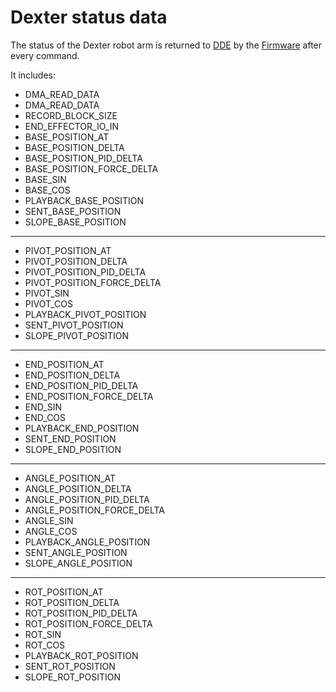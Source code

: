 # Dexter status data

The status of the Dexter robot arm is returned to [DDE](DDE) by the [Firmware](Firmware) after every command.

It includes:
* DMA_READ_DATA
* DMA_READ_DATA
* RECORD_BLOCK_SIZE
* END_EFFECTOR_IO_IN
* BASE_POSITION_AT
* BASE_POSITION_DELTA
* BASE_POSITION_PID_DELTA
* BASE_POSITION_FORCE_DELTA
* BASE_SIN
* BASE_COS
* PLAYBACK_BASE_POSITION
* SENT_BASE_POSITION
* SLOPE_BASE_POSITION

***

* PIVOT_POSITION_AT
* PIVOT_POSITION_DELTA
* PIVOT_POSITION_PID_DELTA
* PIVOT_POSITION_FORCE_DELTA
* PIVOT_SIN
* PIVOT_COS
* PLAYBACK_PIVOT_POSITION
* SENT_PIVOT_POSITION
* SLOPE_PIVOT_POSITION

***

* END_POSITION_AT
* END_POSITION_DELTA
* END_POSITION_PID_DELTA
* END_POSITION_FORCE_DELTA
* END_SIN
* END_COS
* PLAYBACK_END_POSITION
* SENT_END_POSITION
* SLOPE_END_POSITION

***

* ANGLE_POSITION_AT
* ANGLE_POSITION_DELTA
* ANGLE_POSITION_PID_DELTA
* ANGLE_POSITION_FORCE_DELTA
* ANGLE_SIN
* ANGLE_COS
* PLAYBACK_ANGLE_POSITION
* SENT_ANGLE_POSITION
* SLOPE_ANGLE_POSITION

***

* ROT_POSITION_AT
* ROT_POSITION_DELTA
* ROT_POSITION_PID_DELTA
* ROT_POSITION_FORCE_DELTA
* ROT_SIN
* ROT_COS
* PLAYBACK_ROT_POSITION
* SENT_ROT_POSITION
* SLOPE_ROT_POSITION

